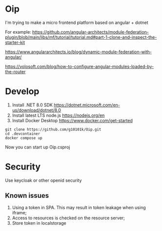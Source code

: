 # Oip

I'm trying to make a micro frontend platform based on angular + dotnet

For example:
https://github.com/angular-architects/module-federation-plugin/blob/main/libs/mf/tutorial/tutorial.md#part-1-clone-and-inspect-the-starter-kit

https://www.angulararchitects.io/blog/dynamic-module-federation-with-angular/

https://volosoft.com/blog/how-to-configure-angular-modules-loaded-by-the-router

# Develop

1. Install .NET 8.0 SDK https://dotnet.microsoft.com/en-us/download/dotnet/8.0
2. Install latest LTS node.js https://nodejs.org/en
3. Install Docker Desktop https://www.docker.com/get-started

```` shell
git clone https://github.com/g10101k/Oip.git
cd .devcontainer
docker compose up
````

Now you can start up Oip.csproj

# Security

Use keycloak or other openid security

## Known issues

1) Using a token in SPA. This may result in token leakage when using iframe;
2) Access to resources is checked on the resource server;
3) Store token in localstorage